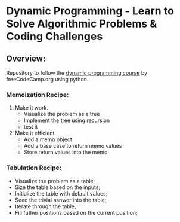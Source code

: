 # Dynamic Programming - Learn to Solve Algorithmic Problems & Coding Challenges

## Overview:

Repository to follow the [dynamic programming course](https://www.youtube.com/watch?v=oBt53YbR9Kk) by freeCodeCamp.org using python.

### Memoization Recipe:

1. Make it work.
   - Visualize the problem as a tree
   - Implement the tree using recursion
   - test it
2. Make it efficient.
   - Add a memo object
   - Add a base case to return memo values
   - Store return values into the memo

### Tabulation Recipe:

- Visualize the problem as a table;
- Size the table based on the inputs;
- Initialize the table with default values;
- Seed the trivial asnwer into the table;
- Iterate through the table;
- Fill futher positions based on the current position;
